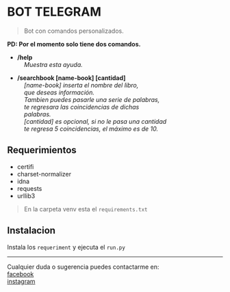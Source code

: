# BOT TELEGRAM

> Bot con comandos personalizados.  

**PD: Por el momento solo tiene dos comandos.**  

* **/help**  
&nbsp;&nbsp;&nbsp;&nbsp;*Muestra esta ayuda.*  

* **/searchbook [name-book] [cantidad]**  
&nbsp;&nbsp;&nbsp;&nbsp;*[name-book] inserta el nombre del libro,*  
&nbsp;&nbsp;&nbsp;&nbsp;*que deseas información.*  
&nbsp;&nbsp;&nbsp;&nbsp;*Tambien puedes pasarle una serie de palabras,*  
&nbsp;&nbsp;&nbsp;&nbsp;*te regresara las coincidencias de dichas*  
&nbsp;&nbsp;&nbsp;&nbsp;*palabras.*  
&nbsp;&nbsp;&nbsp;&nbsp;*[cantidad] es opcional, si no le pasa una cantidad*  
&nbsp;&nbsp;&nbsp;&nbsp;*te regresa 5 coincidencias, el máximo es de 10.*  

## Requerimientos  

* certifi  
* charset-normalizer  
* idna  
* requests  
* urllib3  

> En la carpeta venv esta el `requirements.txt`  


## Instalacion

Instala los `requeriment` y ejecuta el `run.py`


---


Cualquier duda o sugerencia puedes contactarme en:  
[facebook](https://www.facebook.com/and0.0bna)  
[instagram](https://www.instagram.com/and0.0bna/)  

